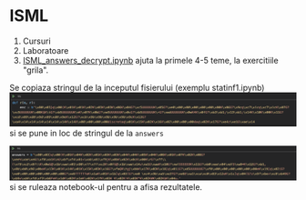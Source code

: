 # ISML
1. Cursuri
2. Laboratoare
3. [ISML_answers_decrypt.ipynb](ISML_answers_decrypt.ipynb) ajuta la primele 4-5 teme, la exercitiile "grila".

Se copiaza stringul de la inceputul fisierului (exemplu statinf1.ipynb) ![cod_statinf1](images/cod_statinf1.png) si se pune in loc de stringul de la `answers`

![cod_answers](images/cod_answers.png) si se ruleaza notebook-ul pentru a afisa rezultatele.
